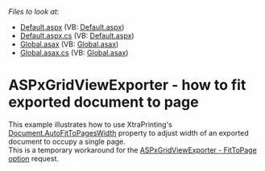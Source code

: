 <!-- default file list -->
*Files to look at*:

* [Default.aspx](./CS/WebApplication1/Default.aspx) (VB: [Default.aspx](./VB/WebApplication1/Default.aspx))
* [Default.aspx.cs](./CS/WebApplication1/Default.aspx.cs) (VB: [Default.aspx](./VB/WebApplication1/Default.aspx))
* [Global.asax](./CS/WebApplication1/Global.asax) (VB: [Global.asax](./VB/WebApplication1/Global.asax))
* [Global.asax.cs](./CS/WebApplication1/Global.asax.cs) (VB: [Global.asax](./VB/WebApplication1/Global.asax))
<!-- default file list end -->
# ASPxGridViewExporter - how to fit exported document to page


<p>This example illustrates how to use XtraPrinting's <a href="http://documentation.devexpress.com/#CoreLibraries/DevExpressXtraPrintingDocument_AutoFitToPagesWidthtopic"><u>Document.AutoFitToPagesWidth</u></a> property to adjust width of an exported document to occupy a single page.<br />
This is a temporary workaround for the  <a href="https://www.devexpress.com/Support/Center/p/S130295">ASPxGridViewExporter - FitToPage option</a> request.</p>

<br/>



